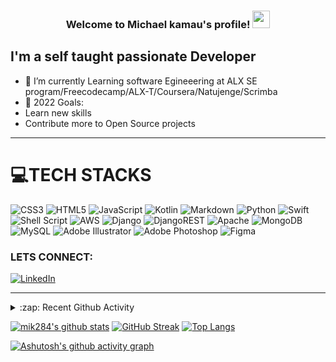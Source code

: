<h3 align="center">
  Welcome to Michael kamau's profile!
  <img src="https://media.giphy.com/media/hvRJCLFzcasrR4ia7z/giphy.gif" width="28">
</h3>



## I'm a self taught passionate Developer

- 🌱 I’m currently Learning software Egineeering at ALX SE program/Freecodecamp/ALX-T/Coursera/Natujenge/Scrimba
- 🥅 2022 Goals: 
- Learn new skills 
- Contribute more to Open Source projects

---



# 💻TECH STACKS
![CSS3](https://img.shields.io/badge/css3-%231572B6.svg?style=for-the-badge&logo=css3&logoColor=white) ![HTML5](https://img.shields.io/badge/html5-%23E34F26.svg?style=for-the-badge&logo=html5&logoColor=white) ![JavaScript](https://img.shields.io/badge/javascript-%23323330.svg?style=for-the-badge&logo=javascript&logoColor=%23F7DF1E) ![Kotlin](https://img.shields.io/badge/kotlin-%230095D5.svg?style=for-the-badge&logo=kotlin&logoColor=white) ![Markdown](https://img.shields.io/badge/markdown-%23000000.svg?style=for-the-badge&logo=markdown&logoColor=white) ![Python](https://img.shields.io/badge/python-3670A0?style=for-the-badge&logo=python&logoColor=ffdd54) ![Swift](https://img.shields.io/badge/swift-F54A2A?style=for-the-badge&logo=swift&logoColor=white) ![Shell Script](https://img.shields.io/badge/shell_script-%23121011.svg?style=for-the-badge&logo=gnu-bash&logoColor=white) ![AWS](https://img.shields.io/badge/AWS-%23FF9900.svg?style=for-the-badge&logo=amazon-aws&logoColor=white) ![Django](https://img.shields.io/badge/django-%23092E20.svg?style=for-the-badge&logo=django&logoColor=white) ![DjangoREST](https://img.shields.io/badge/DJANGO-REST-ff1709?style=for-the-badge&logo=django&logoColor=white&color=ff1709&labelColor=gray) ![Apache](https://img.shields.io/badge/apache-%23D42029.svg?style=for-the-badge&logo=apache&logoColor=white) ![MongoDB](https://img.shields.io/badge/MongoDB-%234ea94b.svg?style=for-the-badge&logo=mongodb&logoColor=white) ![MySQL](https://img.shields.io/badge/mysql-%2300f.svg?style=for-the-badge&logo=mysql&logoColor=white) ![Adobe Illustrator](https://img.shields.io/badge/adobeillustrator-%23FF9A00.svg?style=for-the-badge&logo=adobeillustrator&logoColor=white) ![Adobe Photoshop](https://img.shields.io/badge/adobephotoshop-%2331A8FF.svg?style=for-the-badge&logo=adobephotoshop&logoColor=white) 	![Figma](https://img.shields.io/badge/figma-%23F24E1E.svg?style=for-the-badge&logo=figma&logoColor=white)



### LETS CONNECT:

[![LinkedIn](https://img.shields.io/badge/-LinkedIn-000?&logo=LinkedIn&logoColor=0077B5)](https://www.linkedin.com/in/michael-kamau-633790203/) 

---

<details>
  <summary>:zap: Recent Github Activity</summary>

</details>


  [![mik284's github stats](https://github-readme-stats-chi-silk.vercel.app/api?username=mik284&count_private=true&theme=tokyonight&show_icons=1)](https://github.com/mik284ub-readme-stats)
 [![GitHub Streak](http://github-readme-streak-stats.herokuapp.com?user=mik284&theme=dark&date_format=M%20j%5B%2C%20Y%5D&sideNums=19C0F4F9)](https://git.io/streak-stats)
[![Top Langs](https://github-readme-stats-chi-silk.vercel.app/api/top-langs/?username=mik284&layout=compact&langs_count=16&theme=tokyonight)](https://github.com/mik284/github-readme-stats)


[![Ashutosh's github activity graph](https://github-readme-activity-graph.cyclic.app/graph?username=mik284&bg_color=d1e5ff&color=4a3dff&line=0d0c0d&point=5157f5&area=true&hide_border=true)](https://github.com/ashutosh00710/github-readme-activity-graph)
